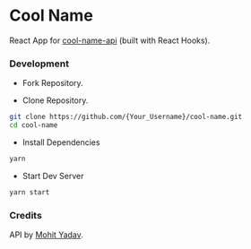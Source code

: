 # Cool Name

React App for [cool-name-api](https://github.com/mohitkyadav/cool-name-api) (built with React Hooks).

### Development

-   Fork Repository.

-   Clone Repository.

```sh
git clone https://github.com/{Your_Username}/cool-name.git
cd cool-name
```

-   Install Dependencies

```sh
yarn
```

-   Start Dev Server

```sh
yarn start
```

### Credits

API by [Mohit Yadav](https://github.com/mohitkyadav).
